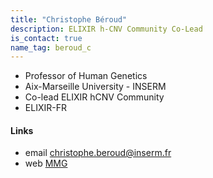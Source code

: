 ```yaml
---
title: "Christophe Béroud"
description: ELIXIR h-CNV Community Co-Lead
is_contact: true
name_tag: beroud_c
---
```


* Professor of Human Genetics  
* Aix-Marseille University - INSERM  
* Co-lead ELIXIR hCNV Community
* ELIXIR-FR  

<!--more-->

#### Links

* email [christophe.beroud@inserm.fr](mailto:christophe.beroud@inserm.fr)  
* web [MMG](https://www.marseille-medical-genetics.org/fr/c-beroud/)  
